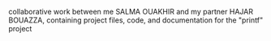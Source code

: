 collaborative work between me SALMA OUAKHIR and my partner HAJAR BOUAZZA, containing project files, code, and documentation for the "printf" project
